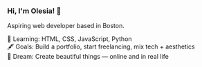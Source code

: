 ### Hi, I'm Olesia! 🌸

Aspiring web developer based in Boston.  

🌱 Learning: HTML, CSS, JavaScript, Python  
🖋 Goals: Build a portfolio, start freelancing, mix tech + aesthetics  
💫 Dream: Create beautiful things — online and in real life
